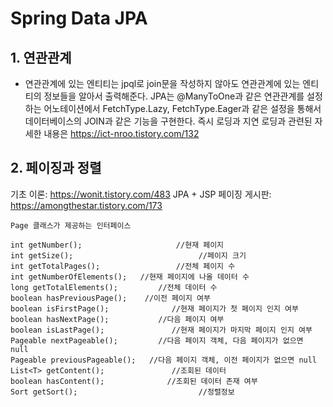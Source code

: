 # Spring Data JPA

## 1. 연관관계 
* 연관관계에 있는 엔티티는 jpql로 join문을 작성하지 않아도 연관관계에 있는 엔티티의 정보들을 알아서 출력해준다. JPA는 @ManyToOne과 같은 연관관계를 설정하는 어노테이션에서 FetchType.Lazy, FetchType.Eager과 같은 설정을 통해서 데이터베이스의 JOIN과 같은 기능을 구현한다. 즉시 로딩과 지연 로딩과 관련된 자세한 내용은 https://ict-nroo.tistory.com/132  

## 2. 페이징과 정렬
기초 이론: https://wonit.tistory.com/483
JPA + JSP 페이징 게시판: https://amongthestar.tistory.com/173

```
Page 클래스가 제공하는 인터페이스

int getNumber();                     //현재 페이지
int getSize();                            //페이지 크기
int getTotalPages();                 //전체 페이지 수
int getNumberOfElements();   //현재 페이지에 나올 데이터 수
long getTotalElements();         //전체 데이터 수
boolean hasPreviousPage();    //이전 페이지 여부
boolean isFirstPage();              //현재 페이지가 첫 페이지 인지 여부
boolean hasNextPage();           //다음 페이지 여부
boolean isLastPage();               //현재 페이지가 마지막 페이지 인지 여부
Pageable nextPageable();         //다음 페이지 객체, 다음 페이지가 없으면 null
Pageable previousPageable();   //다음 페이지 객체, 이전 페이지가 없으면 null
List<T> getContent();               //조회된 데이터
boolean hasContent();              //조회된 데이터 존재 여부
Sort getSort();                           //정렬정보
```

